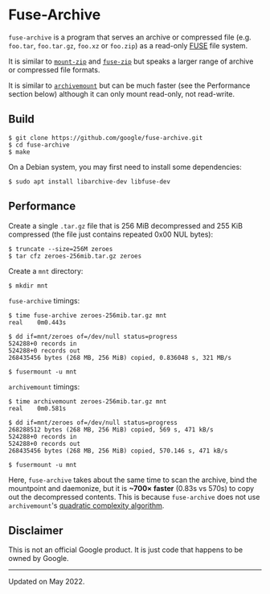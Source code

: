 # Fuse-Archive

`fuse-archive` is a program that serves an archive or compressed file (e.g.
`foo.tar`, `foo.tar.gz`, `foo.xz` or `foo.zip`) as a read-only
[FUSE](https://en.wikipedia.org/wiki/Filesystem_in_Userspace) file system.

It is similar to [`mount-zip`](https://github.com/google/mount-zip) and
[`fuse-zip`](https://bitbucket.org/agalanin/fuse-zip) but speaks a larger range
of archive or compressed file formats.

It is similar to [`archivemount`](https://github.com/cybernoid/archivemount) but
can be much faster (see the Performance section below) although it can only
mount read-only, not read-write.


## Build

    $ git clone https://github.com/google/fuse-archive.git
    $ cd fuse-archive
    $ make

On a Debian system, you may first need to install some dependencies:

    $ sudo apt install libarchive-dev libfuse-dev


## Performance

Create a single `.tar.gz` file that is 256 MiB decompressed and 255 KiB
compressed (the file just contains repeated 0x00 NUL bytes):

```
$ truncate --size=256M zeroes
$ tar cfz zeroes-256mib.tar.gz zeroes
```

Create a `mnt` directory:

```
$ mkdir mnt
```

`fuse-archive` timings:

```
$ time fuse-archive zeroes-256mib.tar.gz mnt
real    0m0.443s

$ dd if=mnt/zeroes of=/dev/null status=progress
524288+0 records in
524288+0 records out
268435456 bytes (268 MB, 256 MiB) copied, 0.836048 s, 321 MB/s

$ fusermount -u mnt
```

`archivemount` timings:

```
$ time archivemount zeroes-256mib.tar.gz mnt
real    0m0.581s

$ dd if=mnt/zeroes of=/dev/null status=progress
268288512 bytes (268 MB, 256 MiB) copied, 569 s, 471 kB/s
524288+0 records in
524288+0 records out
268435456 bytes (268 MB, 256 MiB) copied, 570.146 s, 471 kB/s

$ fusermount -u mnt
```

Here, `fuse-archive` takes about the same time to scan the archive, bind the
mountpoint and daemonize, but it is **~700× faster** (0.83s vs 570s) to copy out
the decompressed contents. This is because `fuse-archive` does not use
`archivemount`'s [quadratic complexity
algorithm](https://github.com/cybernoid/archivemount/issues/21).


## Disclaimer

This is not an official Google product. It is just code that happens to be owned
by Google.


---

Updated on May 2022.
